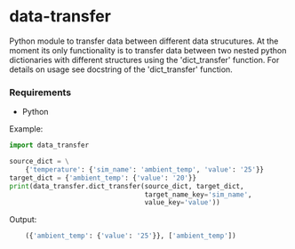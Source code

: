 # data-transfer
Python module to transfer data between different data strucutures. At the 
moment its only functionality is to transfer data between two nested python 
dictionaries with different structures using the 'dict_transfer' function. 
For details on usage see docstring of the 'dict_transfer' function.

### Requirements

- Python

Example:

```python
import data_transfer

source_dict = \
    {'temperature': {'sim_name': 'ambient_temp', 'value': '25'}}
target_dict = {'ambient_temp': {'value': '20'}}
print(data_transfer.dict_transfer(source_dict, target_dict, 
                                  target_name_key='sim_name',
                                  value_key='value'))
```
Output: 
```python
    ({'ambient_temp': {'value': '25'}}, ['ambient_temp'])
```
